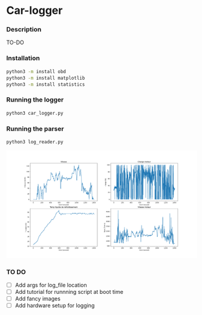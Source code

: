 # Car-logger

### Description

TO-DO


### Installation
```bash
python3 -m install obd
python3 -m install matplotlib
python3 -m install statistics
```
### Running the logger
```bash
python3 car_logger.py
```
### Running the parser
```bash
python3 log_reader.py
```


![plot](./images/temp.png)

### TO DO

- [ ] Add args for log_file location
- [ ] Add tutorial for runnning script at boot time
- [ ] Add fancy images
- [ ] Add hardware setup for logging
